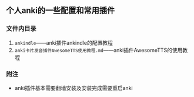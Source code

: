 ## 个人anki的一些配置和常用插件

### 文件内目录

1. `ankindle`——anki插件ankindle的配置教程
2. `anki卡片发音插件AwesomeTTS使用教程.md`——anki插件AwesomeTTS的使用教程


### 附注

- anki插件基本需要翻墙安装及安装完成需要重启anki